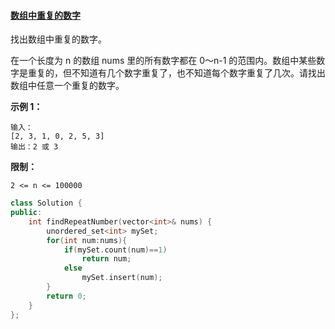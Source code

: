 #### [数组中重复的数字](https://leetcode-cn.com/problems/shu-zu-zhong-zhong-fu-de-shu-zi-lcof/)

找出数组中重复的数字。


在一个长度为 n 的数组 nums 里的所有数字都在 0～n-1 的范围内。数组中某些数字是重复的，但不知道有几个数字重复了，也不知道每个数字重复了几次。请找出数组中任意一个重复的数字。

**示例 1：**

```
输入：
[2, 3, 1, 0, 2, 5, 3]
输出：2 或 3 
```

 

**限制：**

```
2 <= n <= 100000
```

```c++
class Solution {
public:
    int findRepeatNumber(vector<int>& nums) {
        unordered_set<int> mySet;
        for(int num:nums){
            if(mySet.count(num)==1)
                return num;
            else
                mySet.insert(num);
        }
        return 0; 
    }
};
```

